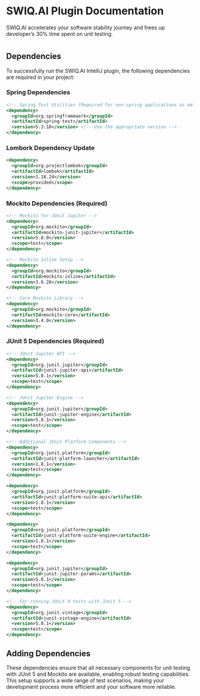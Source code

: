 # SWIQ.AI Plugin Documentation
SWIQ.AI accelerates your software stability journey and frees up developer’s 30% time spent on unit testing.

#

## Dependencies

To successfully run the SWIQ.AI IntelliJ plugin, the following dependencies are required in your project:

### Spring Dependencies

```xml
<!-- Spring Test Utilities (Required for non-spring applications as well) -->
<dependency>
  <groupId>org.springframework</groupId>
  <artifactId>spring-test</artifactId>
  <version>5.3.18</version> <!-- Use the appropriate version -->
</dependency>
```

### Lombork Dependency Update 
```xml
<dependency>
  <groupId>org.projectlombok</groupId>
  <artifactId>lombok</artifactId>
  <version>1.18.24</version>
  <scope>provided</scope>
</dependency>
```

### Mockito Dependencies (Required)

```xml
<!-- Mockito for JUnit Jupiter -->
<dependency>
  <groupId>org.mockito</groupId>
  <artifactId>mockito-junit-jupiter</artifactId>
  <version>5.8.0</version>
  <scope>test</scope>
</dependency>

<!-- Mockito Inline Setup -->
<dependency>
  <groupId>org.mockito</groupId>
  <artifactId>mockito-inline</artifactId>
  <version>3.6.28</version>
</dependency>

<!-- Core Mockito Library -->
<dependency>
  <groupId>org.mockito</groupId>
  <artifactId>mockito-core</artifactId>
  <version>3.4.0</version>
</dependency>
```

### JUnit 5 Dependencies (Required)

```xml
<!-- JUnit Jupiter API -->
<dependency>
  <groupId>org.junit.jupiter</groupId>
  <artifactId>junit-jupiter-api</artifactId>
  <version>5.8.1</version>
  <scope>test</scope>
</dependency>

<!-- JUnit Jupiter Engine -->
<dependency>
  <groupId>org.junit.jupiter</groupId>
  <artifactId>junit-jupiter-engine</artifactId>
  <version>5.8.1</version>
  <scope>test</scope>
</dependency>

<!-- Additional JUnit Platform Components -->
<dependency>
  <groupId>org.junit.platform</groupId>
  <artifactId>junit-platform-launcher</artifactId>
  <version>1.8.1</version>
  <scope>test</scope>
</dependency>

<dependency>
  <groupId>org.junit.platform</groupId>
  <artifactId>junit-platform-suite-api</artifactId>
  <version>1.8.1</version>
  <scope>test</scope>
</dependency>

<dependency>
  <groupId>org.junit.platform</groupId>
  <artifactId>junit-platform-suite-engine</artifactId>
  <version>1.8.1</version>
  <scope>test</scope>
</dependency>

<dependency>
  <groupId>org.junit.jupiter</groupId>
  <artifactId>junit-jupiter-params</artifactId>
  <version>5.8.1</version>
  <scope>test</scope>
</dependency>

<!-- For running JUnit 4 tests with JUnit 5 -->
<dependency>
  <groupId>org.junit.vintage</groupId>
  <artifactId>junit-vintage-engine</artifactId>
  <version>5.8.1</version>
  <scope>test</scope>
</dependency>
```

## Adding Dependencies

These dependencies ensure that all necessary components for unit testing with JUnit 5 and Mockito are available, enabling robust testing capabilities. This setup supports a wide range of test scenarios, making your development process more efficient and your software more reliable.
